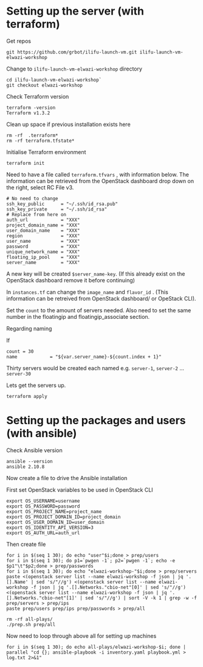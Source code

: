# Setting up the server (with terraform)

Get repos
```
git https://github.com/grbot/ilifu-launch-vm.git ilifu-launch-vm-elwazi-workshop
```
Change to `ilifu-launch-vm-elwazi-workshop` directory
```
cd ilifu-launch-vm-elwazi-workshop`
git checkout elwazi-workshop
```
Check Terraform version
```
terraform -version
Terraform v1.3.2
```
Clean up space if previous installation exists here
```
rm -rf  .terraform*
rm -rf terraform.tfstate*
```
Initialise Terraform environment
```
terraform init
```
Need to have a file called `terraform.tfvars` , with information below. The information can be retrieved from the OpenStack dashboard drop down on the right, select RC File v3.

```
# No need to change
ssh_key_public      = "~/.ssh/id_rsa.pub"
ssh_key_private     = "~/.ssh/id_rsa"
# Replace from here on
auth_url            = "XXX"
project_domain_name = "XXX"
user_domain_name    = "XXX"
region              = "XXX"
user_name           = "XXX"
password            = "XXX"
unique_network_name = "XXX"
floating_ip_pool    = "XXX"
server_name         = "XXX"   
```
A new key will be created `$server_name-key`. (If this already exist on the OpenStack dashboard remove it before continuing)

In `instances.tf` can change the `image_name` and `flavor_id` . (This information can be retreived from OpenStack dashboard/ or OpeStack CLI).

Set the `count` to the amount of servers needed. Also need to set the same number in the floatingip and floatingip_associate section.

Regarding naming

If
```
count = 30
name            = "${var.server_name}-${count.index + 1}"
```
Thirty servers would be created each named e.g. `server-1`, `server-2` ... `server-30`

Lets get the servers up.
```
terraform apply
```

# Setting up the packages and users (with ansible)

Check Ansible version
```
ansible --version
ansible 2.10.8
```

Now create a file to drive the Ansible installation

First set OpenStack variables to be used in OpenStack CLI

```
export OS_USERNAME=username
export OS_PASSWORD=password
export OS_PROJECT_NAME=project_name
export OS_PROJECT_DOMAIN_ID=project_domain
export OS_USER_DOMAIN_ID=user_domain
export OS_IDENTITY_API_VERSION=3
export OS_AUTH_URL=auth_url
```

Then create file
```
for i in $(seq 1 30); do echo "user"$i;done > prep/users
for i in $(seq 1 30); do p1=`pwgen -1`; p2=`pwgen -1`; echo -e $p1"\t"$p2;done > prep/passwords
for i in $(seq 1 30); do echo "elwazi-workshop-"$i;done > prep/servers
paste <(openstack server list --name elwazi-workshop -f json | jq '.[].Name' | sed 's/"//g') <(openstack server list --name elwazi-workshop -f json | jq '.[].Networks."cbio-net"[0]' | sed 's/"//g') <(openstack server list --name elwazi-workshop -f json | jq '.[].Networks."cbio-net"[1]' | sed 's/"//g') | sort -V -k 1 | grep -w -f prep/servers > prep/ips
paste prep/users prep/ips prep/passwords > prep/all
```

```
rm -rf all-plays/
./prep.sh prep/all
```

Now need to loop through above all for setting up machines

```
for i in $(seq 1 30); do echo all-plays/elwazi-workshop-$i; done | parallel "cd {}; ansible-playbook -i inventory.yaml playbook.yml > log.txt 2>&1"
```
